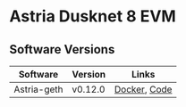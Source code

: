 # Astria Dusknet 8 EVM

## Software Versions

|  Software  | Version | Links |
|------------|---------|-------|
| Astria-geth  | v0.12.0  | [Docker](http://ghcr.io/astriaorg/astria-geth:0.12.0), [Code](https://github.com/astriaorg/astria-geth/tree/v0.12.0) |
